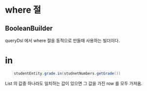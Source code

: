 



# where 절


## BooleanBuilder

queryDsl 에서 where 절을 동적으로 만들때 사용하는 빌더이다.








# in 

```java
	studentEntity.grade.in(studnetNumbers.getGrade())
```

List 의 값중 하나라도 일치하는 값이 있으면 그 값을 가진 row 를 모두 가져옴. 



